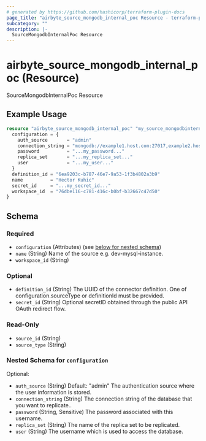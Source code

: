 ```yaml
---
# generated by https://github.com/hashicorp/terraform-plugin-docs
page_title: "airbyte_source_mongodb_internal_poc Resource - terraform-provider-airbyte"
subcategory: ""
description: |-
  SourceMongodbInternalPoc Resource
---
```


# airbyte_source_mongodb_internal_poc (Resource)

SourceMongodbInternalPoc Resource

## Example Usage

```terraform
resource "airbyte_source_mongodb_internal_poc" "my_source_mongodbinternalpoc" {
  configuration = {
    auth_source       = "admin"
    connection_string = "mongodb://example1.host.com:27017,example2.host.com:27017,example3.host.com:27017"
    password          = "...my_password..."
    replica_set       = "...my_replica_set..."
    user              = "...my_user..."
  }
  definition_id = "6ea9203c-b787-46e7-9a53-1f3b4802a3b9"
  name          = "Hector Kuhic"
  secret_id     = "...my_secret_id..."
  workspace_id  = "76dbe116-c781-416c-b0bf-b32667c47d50"
}
```

<!-- schema generated by tfplugindocs -->
## Schema

### Required

- `configuration` (Attributes) (see [below for nested schema](#nestedatt--configuration))
- `name` (String) Name of the source e.g. dev-mysql-instance.
- `workspace_id` (String)

### Optional

- `definition_id` (String) The UUID of the connector definition. One of configuration.sourceType or definitionId must be provided.
- `secret_id` (String) Optional secretID obtained through the public API OAuth redirect flow.

### Read-Only

- `source_id` (String)
- `source_type` (String)

<a id="nestedatt--configuration"></a>
### Nested Schema for `configuration`

Optional:

- `auth_source` (String) Default: "admin"
The authentication source where the user information is stored.
- `connection_string` (String) The connection string of the database that you want to replicate..
- `password` (String, Sensitive) The password associated with this username.
- `replica_set` (String) The name of the replica set to be replicated.
- `user` (String) The username which is used to access the database.


